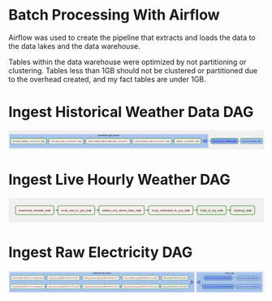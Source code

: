 # Batch Processing With Airflow

Airflow was used to create the pipeline that extracts and loads the data to the data lakes and the data warehouse.

Tables within the data warehouse were optimized by not partitioning or clustering. Tables less than 1GB should not be clustered or partitioned due to the overhead created, and my fact tables are under 1GB.

# Ingest Historical Weather Data DAG
![](../img/noaa_dag.PNG)

# Ingest Live Hourly Weather DAG
![](../img/owm_dag.PNG)

# Ingest Raw Electricity DAG
![](../img/eia_dag.PNG)

